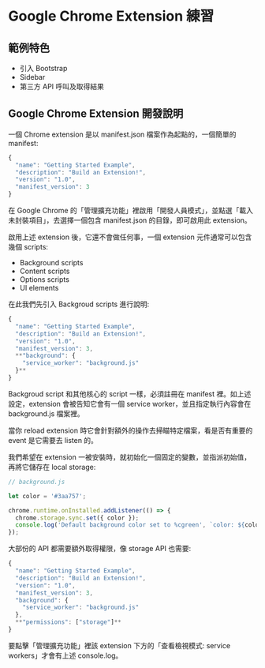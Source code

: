 # Google Chrome Extension  練習

## 範例特色
* 引入 Bootstrap 
* Sidebar
* 第三方 API 呼叫及取得結果

## Google Chrome Extension 開發說明

一個 Chrome extension 是以 manifest.json 檔案作為起點的，一個簡單的 manifest: 

```jsx
{
  "name": "Getting Started Example",
  "description": "Build an Extension!",
  "version": "1.0",
  "manifest_version": 3
}
```

在 Google Chrome 的「管理擴充功能」裡啟用「開發人員模式」，並點選「載入未封裝項目」，去選擇一個包含 manifest.json 的目錄，即可啟用此 extension。

啟用上述 extension 後，它還不會做任何事，一個 extension 元件通常可以包含幾個 scripts: 

- Background scripts
- Content scripts
- Options scripts
- UI elements

在此我們先引入 Backgroud scripts 進行說明: 

```jsx
{
  "name": "Getting Started Example",
  "description": "Build an Extension!",
  "version": "1.0",
  "manifest_version": 3,
  **"background": {
    "service_worker": "background.js"
  }**
}
```

Backgroud script 和其他核心的 script 一樣，必須註冊在 manifest 裡。如上述設定，extension 會被告知它會有一個 service worker，並且指定執行內容會在 background.js 檔案裡。

當你 reload extension 時它會針對額外的操作去掃瞄特定檔案，看是否有重要的 event 是它需要去 listen 的。

我們希望在 extension 一被安裝時，就初始化一個固定的變數，並指派初始值，再將它儲存在 local storage: 

```jsx
// background.js

let color = '#3aa757';

chrome.runtime.onInstalled.addListener(() => {
  chrome.storage.sync.set({ color });
  console.log('Default background color set to %cgreen', `color: ${color}`);
});
```

大部份的 API 都需要額外取得權限，像 storage API 也需要: 

```jsx
{
  "name": "Getting Started Example",
  "description": "Build an Extension!",
  "version": "1.0",
  "manifest_version": 3,
  "background": {
    "service_worker": "background.js"
  },
  **"permissions": ["storage"]**
}
```

要點擊「管理擴充功能」裡該 extension 下方的「查看檢視模式: service workers」才會有上述 console.log。